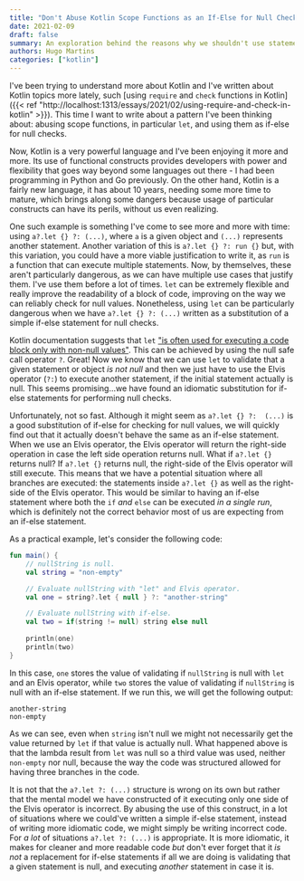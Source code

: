 ```yaml
---
title: "Don't Abuse Kotlin Scope Functions as an If-Else for Null Checks"
date: 2021-02-09
draft: false
summary: An exploration behind the reasons why we shouldn't use statements based on scope function, in particular `let`, as if-else checks to validate nullability in Kotlin.
authors: Hugo Martins
categories: ["kotlin"]
---
```


I've been trying to understand more about Kotlin and I've written about Kotlin topics more lately, such [using `require` and `check` functions in Kotlin]({{< ref "http://localhost:1313/essays/2021/02/using-require-and-check-in-kotlin" >}}). This time I want to write about a pattern I've been thinking about: abusing scope functions, in particular `let`, and using them as if-else for null checks. 

Now, Kotlin is a very powerful language and I've been enjoying it more and more. Its use of functional constructs provides developers with power and flexibility that goes way beyond some languages out there - I had been programming in Python and Go previously. On the other hand, Kotlin is a fairly new language, it has about 10 years, needing some more time to mature, which brings along some dangers because usage of particular constructs can have its perils, without us even realizing.

One such example is something I've come to see more and more with time: using `a?.let {} ?: (...)`, where `a` is a given object and `(...)` represents another statement. Another variation of this is `a?.let {} ?: run {}` but, with this variation, you could have a more viable justification to write it, as `run` is a function that can execute multiple statements. Now, by themselves, these aren't particularly dangerous, as we can have multiple use cases that justify them. I've use them before a lot of times.  `let` can be extremely flexible and really improve the readability of a block of code, improving on the way we can reliably check for null values. Nonetheless, using `let` can be particularly dangerous when we have `a?.let {} ?: (...)` written as a substitution of a simple if-else statement for null checks.

Kotlin documentation suggests that `let` ["is often used for executing a code block only with non-null values"](https://kotlinlang.org/docs/reference/scope-functions.html). This can be achieved by using the null safe call operator `?`. Great! Now we know that we can use `let` to validate that a given statement or object _is not null_ and then we just have to use the Elvis operator (`?:`) to execute another statement, if the initial statement actually is null. This seems promising...we have found an idiomatic substitution for if-else statements for performing null checks.

Unfortunately, not so fast. Although it might seem as `a?.let {} ?:  (...)` is a good substitution of if-else for checking for null values, we will quickly find out that it actually doesn't behave the same as an if-else statement. When we use an Elvis operator, the Elvis operator will return the right-side operation in case the left side operation returns null. What if `a?.let {}` returns null? If `a?.let {}` returns null, the right-side of the Elvis operator will still execute. This means that we have a potential situation where all branches are executed: the statements inside `a?.let {}` as well as the right-side of the Elvis operator. This would be similar to having an if-else statement where both the `if` _and_ `else` can be executed _in a single run_, which is definitely not the correct behavior most of us are expecting from an if-else statement.

As a practical example, let's consider the following code:

```kotlin
fun main() {
    // nullString is null.
    val string = "non-empty"

    // Evaluate nullString with "let" and Elvis operator.
   	val one = string?.let { null } ?: "another-string"

    // Evaluate nullString with if-else.
    val two = if(string != null) string else null
    
    println(one)
    println(two)
}
```

In this case, `one` stores the value of validating if `nullString`  is null with `let` and an Elvis operator, while `two` stores the value of validating if `nullString` is null with an if-else statement. If we run this, we will get the following output:

```
another-string
non-empty
```

As we can see, even when `string` isn't null we might not necessarily get the value returned by `let`  if that value is actually null. What happened above is that the lambda result from `let` was null so a third value was used, neither `non-empty` nor null, because the way the code was structured allowed for having three branches in the code.

It is not that the `a?.let ?: (...)` structure is wrong on its own but rather that the mental model we have constructed of it executing only one side of the Elvis operator is incorrect. By abusing the use of this construct, in a lot of situations where we could've written a simple if-else statement, instead of writing more idiomatic code, we might simply be writing incorrect code. For _a lot_ of situations `a?.let ?: (...)` is appropriate. It is more idiomatic, it makes for cleaner and more readable code _but_ don't ever forget that it _is not_ a replacement for if-else statements if all we are doing is validating that a given statement is null, and executing _another_ statement in case it is.
